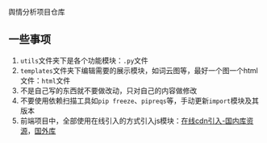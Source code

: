 舆情分析项目仓库

## 一些事项

1. `utils`文件夹下是各个功能模块：`.py`文件
2. `templates`文件夹下编辑需要的展示模块，如词云图等，最好一个图一个html文件：`html`文件
3. 不是自己写的东西就不要做改动，只对自己的内容做修改
4. 不要使用依赖扫描工具如`pip freeze`、`pipreqs`等，手动更新`import`模块及其版本
5. 前端项目中，全部使用在线引入的方式引入js模块：[在线cdn引入-国内库资源](https://www.bootcdn.cn/)，[国外库](https://cdn.jsdelivr.net/)